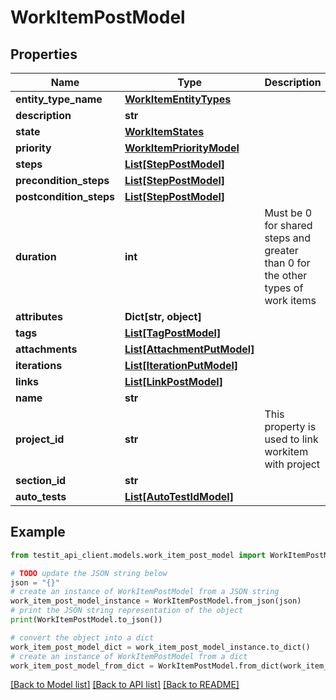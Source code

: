 # WorkItemPostModel


## Properties

Name | Type | Description | Notes
------------ | ------------- | ------------- | -------------
**entity_type_name** | [**WorkItemEntityTypes**](WorkItemEntityTypes.md) |  | 
**description** | **str** |  | [optional] 
**state** | [**WorkItemStates**](WorkItemStates.md) |  | 
**priority** | [**WorkItemPriorityModel**](WorkItemPriorityModel.md) |  | 
**steps** | [**List[StepPostModel]**](StepPostModel.md) |  | 
**precondition_steps** | [**List[StepPostModel]**](StepPostModel.md) |  | 
**postcondition_steps** | [**List[StepPostModel]**](StepPostModel.md) |  | 
**duration** | **int** | Must be 0 for shared steps and greater than 0 for the other types of work items | 
**attributes** | **Dict[str, object]** |  | 
**tags** | [**List[TagPostModel]**](TagPostModel.md) |  | 
**attachments** | [**List[AttachmentPutModel]**](AttachmentPutModel.md) |  | [optional] 
**iterations** | [**List[IterationPutModel]**](IterationPutModel.md) |  | [optional] 
**links** | [**List[LinkPostModel]**](LinkPostModel.md) |  | 
**name** | **str** |  | 
**project_id** | **str** | This property is used to link workitem with project | 
**section_id** | **str** |  | 
**auto_tests** | [**List[AutoTestIdModel]**](AutoTestIdModel.md) |  | [optional] 

## Example

```python
from testit_api_client.models.work_item_post_model import WorkItemPostModel

# TODO update the JSON string below
json = "{}"
# create an instance of WorkItemPostModel from a JSON string
work_item_post_model_instance = WorkItemPostModel.from_json(json)
# print the JSON string representation of the object
print(WorkItemPostModel.to_json())

# convert the object into a dict
work_item_post_model_dict = work_item_post_model_instance.to_dict()
# create an instance of WorkItemPostModel from a dict
work_item_post_model_from_dict = WorkItemPostModel.from_dict(work_item_post_model_dict)
```
[[Back to Model list]](../README.md#documentation-for-models) [[Back to API list]](../README.md#documentation-for-api-endpoints) [[Back to README]](../README.md)


